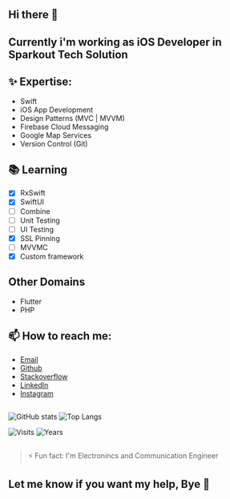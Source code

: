 ## Hi there 👋
## Currently i'm working as iOS Developer in Sparkout Tech Solution
## ✨ Expertise:
- Swift
- iOS App Development
- Design Patterns (MVC | MVVM)
- Firebase Cloud Messaging
- Google Map Services
- Version Control (Git)

## 📚 Learning
- [x] RxSwift
- [x] SwiftUI
- [ ] Combine
- [ ] Unit Testing
- [ ] UI Testing
- [x] SSL Pinning
- [ ] MVVMC
- [x] Custom framework

## Other Domains
- Flutter
- PHP

## 📫 How to reach me:
- [Email](mailto:shanmugarajeshwaranr@gmail.com)
- [Github](https://www.github.com/shanmugam105)
- [Stackoverflow](https://stackoverflow.com/users/11026625/shanmugarajeshwaran-r)
- [LinkedIn](https://www.linkedin.com/in/reach-to-shan)
- [Instagram](https://www.instagram.com/sharveshwaran.r)
##
![GitHub stats](https://github-readme-stats.vercel.app/api?username=shanmugam105&show_icons=true)
![Top Langs](https://github-readme-stats.vercel.app/api/top-langs/?username=shanmugam105)

![Visits](https://badges.pufler.dev/visits/shanmugam105/shanmugam105?style=rounded-square&color=material&logo=github)
![Years](https://badges.pufler.dev/years/shanmugam105?style=rounded-square&color=material&logo=github)

##
> ⚡ Fun fact: I'm Electronincs and Communication Engineer

##
## Let me know if you want my help, Bye 👋
